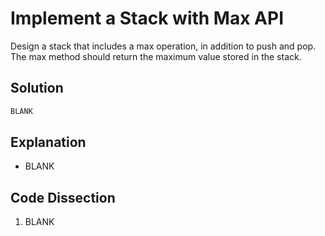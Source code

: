 # Implement a Stack with Max API
Design a stack that includes a max operation, in addition to push and pop. The max method should return the maximum value stored in the stack.
  
## Solution
```python
BLANK
```
  
## Explanation
* BLANK
  
## Code Dissection
1. BLANK
